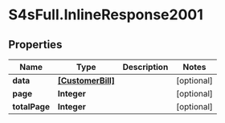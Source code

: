 # S4sFull.InlineResponse2001

## Properties
Name | Type | Description | Notes
------------ | ------------- | ------------- | -------------
**data** | [**[CustomerBill]**](CustomerBill.md) |  | [optional] 
**page** | **Integer** |  | [optional] 
**totalPage** | **Integer** |  | [optional] 


